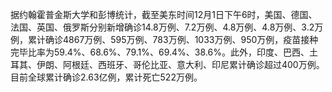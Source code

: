 据约翰霍普金斯大学和彭博统计，截至美东时间12月1日下午6时，美国、德国、法国、英国、俄罗斯分别新增确诊14.8万例、7.2万例、4.8万例、4.8万例、3.2万例，累计确诊4867万例、595万例、783万例、1033万例、950万例，疫苗接种完毕比率为59.4%、68.6%、79.1%、69.4%、38.6%。此外，印度、巴西、土耳其、伊朗、阿根廷、西班牙、哥伦比亚、意大利、印尼累计确诊超过400万例。目前全球累计确诊2.63亿例，累计死亡522万例。